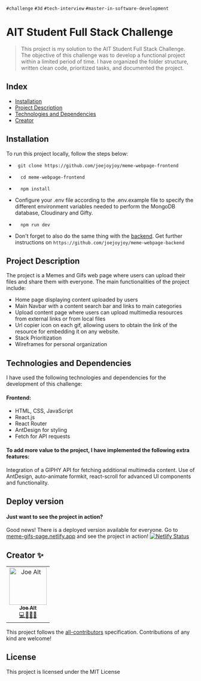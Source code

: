 `#challenge` `#3d` `#tech-interview` `#master-in-software-development`

# AIT Student Full Stack Challenge
> This project is my solution to the AIT Student Full Stack Challenge. The objective of this challenge was to develop a functional project within a limited period of time. I have organized the folder structure, written clean code, prioritized tasks, and documented the project.

## Index <!-- omit in toc -->
- [Installation](#installation)
- [Project Description](#project-description)
- [Technologies and Dependencies](#technologies-and-dependencies)
- [Creator](#creator-)

## Installation
To run this project locally, follow the steps below:


- ```
   git clone https://github.com/joejoyjoy/meme-webpage-frontend
  ```
- ```
    cd meme-webpage-frontend
  ```

- ```
    npm install
  ```

- Configure your .env file according to the .env.example file to specify the different environment variables needed to perform the MongoDB database, Cloudinary and Gifty.

- ```
    npm run dev
  ```

- Don't forget to also do the same thing with the [backend](https://github.com/joejoyjoy/meme-webpage-backend). Get further  instructions on `https://github.com/joejoyjoy/meme-webpage-backend`

## Project Description
The project is a Memes and Gifs web page where users can upload their files and share them with everyone. The main functionalities of the project include:

- Home page displaying content uploaded by users
- Main Navbar with a content search bar and links to main categories
- Upload content page where users can upload multimedia resources from external links or from local files
- Url copier icon on each gif, allowing users to obtain the link of the resource for embedding it on any website.
- Stack Prioritization
- Wireframes for personal organization

## Technologies and Dependencies
I have used the following technologies and dependencies for the development of this challenge:

#### Frontend:
- HTML, CSS, JavaScript
- React.js
- React Router
- AntDesign for styling
- Fetch for API requests

#### To add more value to the project, I have implemented the following extra features:
Integration of a GIPHY API for fetching additional multimedia content.
Use of AntDesign, auto-animate formkit, react-scroll for advanced UI components and functionality.

## Deploy version
#### Just want to see the project in action?
Good news! There is a deployed version available for everyone.
Go to [meme-gifs-page.netlify.app](https://meme-gifs-page.netlify.app) and see the project in action!
[![Netlify Status](https://api.netlify.com/api/v1/badges/3d69f893-c43e-4d90-bd09-e7ef72aa37ed/deploy-status)](https://app.netlify.com/sites/meme-gifs-page/deploys)

## Creator ✨

<!-- ALL-CONTRIBUTORS-LIST:START - Do not remove or modify this section -->
<!-- prettier-ignore-start -->
<!-- markdownlint-disable -->
<table>
  <tbody>
    <tr>
      <td align="center">
        <a href="https://github.com/joejoyjoy">
          <img src="https://avatars.githubusercontent.com/u/73751755" width="100px" alt="Joe Alt"/>
          <br />
          <sub>
          <b>Joe Alt</b>
          </sub>
        </a>
        <br />
        <a href="#developer-joe" title="code-tools-maintenance-design">💻🔧🚧🎨</a>
      </td>
    </tr>
  </tbody>
</table>

This project follows the [all-contributors](https://allcontributors.org) specification.
Contributions of any kind are welcome!

## License <!-- omit in toc -->

This project is licensed under the MIT License
